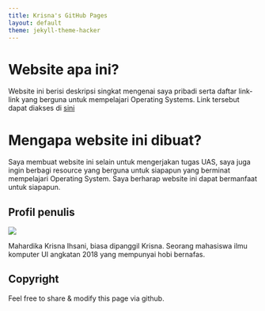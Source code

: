 ```yaml
---
title: Krisna's GitHub Pages
layout: default
theme: jekyll-theme-hacker
---
```


# Website apa ini?

Website ini berisi deskripsi singkat mengenai saya pribadi serta daftar link-link yang berguna untuk mempelajari Operating Systems. Link tersebut dapat diakses di [sini](URLs/)

# Mengapa website ini dibuat?

Saya membuat website ini selain untuk mengerjakan tugas UAS, saya juga ingin berbagi resource yang berguna untuk siapapun yang berminat mempelajari  Operating System.  Saya berharap website ini dapat bermanfaat untuk siapapun.

## Profil penulis

<img src="https://github.com/laynH/Anime-Girls-Holding-Programming-Books/blob/master/C/Hibiki_Holding_C_Programming_Language.png">

Mahardika Krisna Ihsani, biasa dipanggil Krisna. Seorang mahasiswa ilmu komputer UI angkatan 2018 yang mempunyai hobi bernafas.




## Copyright

Feel free to share & modify this page via github. 
